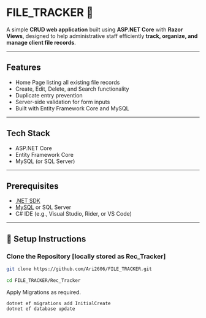 # FILE_TRACKER 📂

A simple **CRUD web application** built using **ASP.NET Core** with **Razor Views**, designed to help administrative staff efficiently **track, organize, and manage client file records**.

---

## Features

- Home Page listing all existing file records
- Create, Edit, Delete, and Search functionality
- Duplicate entry prevention
- Server-side validation for form inputs
- Built with Entity Framework Core and MySQL

---

## Tech Stack

- ASP.NET Core 
- Entity Framework Core
- MySQL (or SQL Server)

---
 
## Prerequisites

- [.NET SDK](https://dotnet.microsoft.com/en-us/download)  
- [MySQL](https://www.mysql.com/) or SQL Server  
- C# IDE (e.g., Visual Studio, Rider, or VS Code)

---
## 🚀 Setup Instructions

###  **Clone the Repository [locally stored as Rec_Tracker]**

```bash
git clone https://github.com/Ari2606/FILE_TRACKER.git
 
cd FILE_TRACKER/Rec_Tracker 

```
Apply Migrations as required. 
```
dotnet ef migrations add InitialCreate
dotnet ef database update
```
